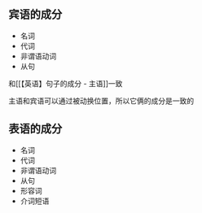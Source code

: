## 宾语的成分
- 名词
- 代词
- 非谓语动词
- 从句

和[[【英语】句子的成分 - 主语]]一致

主语和宾语可以通过被动换位置，所以它俩的成分是一致的



## 表语的成分
- 名词
- 代词
- 非谓语动词
- 从句
- 形容词
- 介词短语